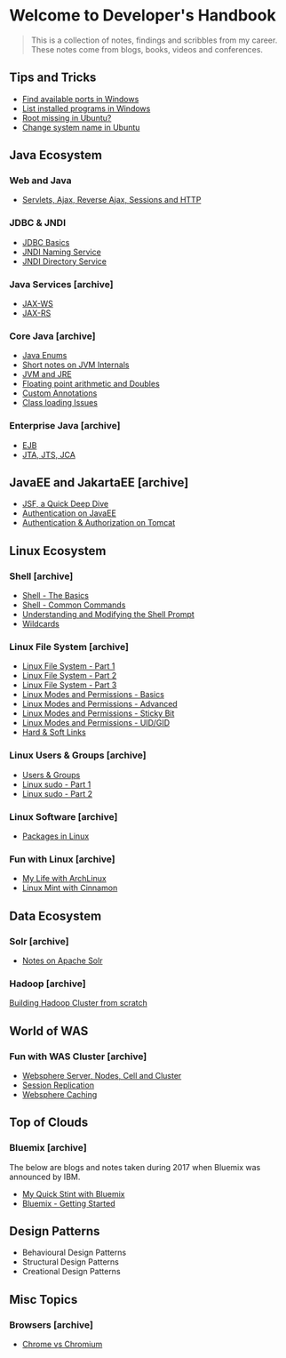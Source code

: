 # Welcome to Developer's Handbook
> This is a collection of notes, findings and scribbles from my career. These notes come from blogs, books, videos and conferences.  

## Tips and Tricks
- [Find available ports in Windows](./find-available-ports.md)
- [List installed programs in Windows](./find-installed-programs-cmd.md)
- [Root missing in Ubuntu?](./root-missing-ubuntu.md)
- [Change system name in Ubuntu](./change-system-name.md)

## Java Ecosystem

### Web and Java

- [Servlets, Ajax, Reverse Ajax, Sessions and HTTP](./http-sessions-servlets-for-java-devs.md)
### JDBC & JNDI

- [JDBC Basics](./jdbc.md)
- [JNDI Naming Service](./jndi-naming.md)
- [JNDI Directory Service](./jndi-directory.md)

### Java Services [archive]
- [JAX-WS](https://notes-from-a-dev.blogspot.com/2014/07/jax-ws-tutorial.html)
- [JAX-RS](https://notes-from-a-dev.blogspot.com/2014/06/jax-rs-tutorial.html)

### Core Java [archive]
- [Java Enums](https://notes-from-a-dev.blogspot.com/2014/04/java-enums-tutorial.html)
- [Short notes on JVM Internals](https://notes-from-a-dev.blogspot.com/2017/05/understanding-jvm-internals.html)
- [JVM and JRE](https://notes-from-a-dev.blogspot.com/2017/05/jvm-and-jre.html)
- [Floating point arithmetic and Doubles](https://notes-from-a-dev.blogspot.com/2017/04/floating-point-arithmetic-and-doubles.html)
- [Custom Annotations](https://notes-from-a-dev.blogspot.com/2014/08/short-dive-into-annotations.html)
- [Class loading Issues](https://notes-from-a-dev.blogspot.com/2014/06/class-loading-problems.html)
### Enterprise Java [archive]
- [EJB](https://notes-from-a-dev.blogspot.com/2017/07/practical-ejb.html) 
- [JTA, JTS, JCA](https://notes-from-a-dev.blogspot.com/2017/07/those-three-letter-acronyms-jts-jta-jca.html)

## JavaEE and JakartaEE [archive]

- [JSF, a Quick Deep Dive](https://notes-from-a-dev.blogspot.com/2014/12/jsf-notes.html)
- [Authentication on JavaEE](https://notes-from-a-dev.blogspot.com/2014/05/terminologies-authentication-on-j2ee.html)
- [Authentication & Authorization on Tomcat](https://notes-from-a-dev.blogspot.com/2014/06/authentication-mechanisms-on-j2ee-tomcat.html)


## Linux Ecosystem
### Shell [archive]
- [Shell - The Basics](https://notes-from-a-dev.blogspot.com/2011/01/shell-basics.html)
- [Shell - Common Commands](https://notes-from-a-dev.blogspot.com/2011/03/shell-commands.html)
- [Understanding and Modifying the Shell Prompt](https://notes-from-a-dev.blogspot.com/2011/01/shell-prompt.html)
- [Wildcards](https://notes-from-a-dev.blogspot.com/2011/02/wildcards.html)
### Linux File System [archive]
- [Linux File System - Part 1](https://notes-from-a-dev.blogspot.com/2011/02/file-system-part-i.html)
- [Linux File System - Part 2](https://notes-from-a-dev.blogspot.com/2011/02/file-system-part-ii.html)
- [Linux File System - Part 3](https://notes-from-a-dev.blogspot.com/2011/03/file-system-iii.html)
- [Linux Modes and Permissions - Basics](https://notes-from-a-dev.blogspot.com/2011/03/modes-permissions.html)
- [Linux Modes and Permissions - Advanced](https://notes-from-a-dev.blogspot.com/2011/03/modes-and-permissions-advanced.html)
- [Linux Modes and Permissions - Sticky Bit](https://notes-from-a-dev.blogspot.com/2011/03/modes-and-permission-sticky-bit.html)
- [Linux Modes and Permissions - UID/GID](https://notes-from-a-dev.blogspot.com/2011/03/modes-and-permissions-setuid-and-setgid.html)
- [Hard & Soft Links](https://notes-from-a-dev.blogspot.com/2011/03/hard-links-and-soft-links.html)
### Linux Users & Groups [archive]
- [Users & Groups](https://notes-from-a-dev.blogspot.com/2011/06/users-and-groups.html)
- [Linux sudo - Part 1](https://notes-from-a-dev.blogspot.com/2011/06/sudo-tutorial.html)
- [Linux sudo - Part 2](https://notes-from-a-dev.blogspot.com/2012/04/sudo.html)
### Linux Software [archive]
- [Packages in Linux](https://notes-from-a-dev.blogspot.com/2012/04/packages-in-linux.html)
### Fun with Linux [archive]
- [My Life with ArchLinux](https://notes-from-a-dev.blogspot.com/2011/06/my-life-with-archlinux.html)
- [Linux Mint with Cinnamon](https://notes-from-a-dev.blogspot.com/2012/07/here-i-am-linux-mint-with-cinnamon.html)



## Data Ecosystem
### Solr [archive]
- [Notes on Apache Solr](https://notes-from-a-dev.blogspot.com/2015/07/notes-on-apache-solr.html)
### Hadoop [archive]
[Building Hadoop Cluster from scratch](https://notes-from-a-dev.blogspot.com/2017/01/setting-up-your-own-hadoop-1x-121.html)


## World of WAS 

### Fun with WAS Cluster [archive]
- [Websphere Server, Nodes, Cell and Cluster](https://notes-from-a-dev.blogspot.com/2014/04/creating-and-configuring-servers-nodes.html)
- [Session Replication](https://notes-from-a-dev.blogspot.com/2014/04/creating-and-configuring-servers-nodes.html)
- [Websphere Caching](https://notes-from-a-dev.blogspot.com/2015/09/websphere-caching.html)


## Top of Clouds

### Bluemix [archive]
The below are blogs and notes taken during 2017 when Bluemix was announced by IBM.
- [My Quick Stint with Bluemix](https://notes-from-a-dev.blogspot.com/2014/12/my-quick-stint-with-ibm-bluemix.html)
- [Bluemix - Getting Started](https://notes-from-a-dev.blogspot.com/2017/04/bluemix-getting-started.html)

## Design Patterns

- Behavioural Design Patterns
- Structural Design Patterns
- Creational Design Patterns

## Misc Topics
### Browsers [archive]
- [Chrome vs Chromium](https://notes-from-a-dev.blogspot.com/2011/03/chrome-and-chromium.html)